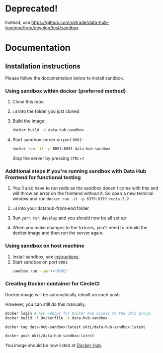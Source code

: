 # Deprecated!

Instead, use https://github.com/uktrade/data-hub-frontend/tree/develop/test/sandbox

Documentation
====================

## Installation instructions

Please follow the documentation below to install sandbox.

### Using sandbox within docker (preferred method)

1. Clone this repo

2. `cd` into the folder you just cloned

3. Build the image:
	```bash
	docker build -t data-hub-sandbox .
	```

4. Start sandbox server on port `8001`:
	```bash
	docker run -it -p 8001:8001 data-hub-sandbox
	```
	
	Stop the server by pressing `CTRL`+`C`
	
### Additional steps if you're running sandbox with Data Hub Frontend for functional testing

1. You'll also have to run redis as the sandbox doesn't come with this and will throw an error on the frontend without it. So open a new terminal window and run `docker run -it -p 6379:6379 redis:3.2`

2. `cd` into your datahub-front-end folder

3. Run `yarn run develop` and you should now be all set up

4. When you make changes to the fixtures, you'll need to rebuild the docker image and then run the server again.

### Using sandbox on host machine

1. Install sandbox, see [instructions](https://github.com/getsandbox/sandbox).
2. Start sandbox on port `8001`:
	```bash
	sandbox run --port="8001"
	```
	
### Creating Docker container for CircleCI

Docker image will be automatically rebuilt on each push.

However, you can still do this manually.
 
```bash
docker login # Ask webops for Docker Hub access to the ukti group.
docker build -f Dockerfile -t data-hub-sandbox .

docker tag data-hub-sandbox:latest ukti/data-hub-sandbox:latest

docker push ukti/data-hub-sandbox:latest
```

You image should be now listed at [Docker Hub](https://cloud.docker.com/u/ukti/repository/docker/ukti/data-hub-sandbox/tags).
